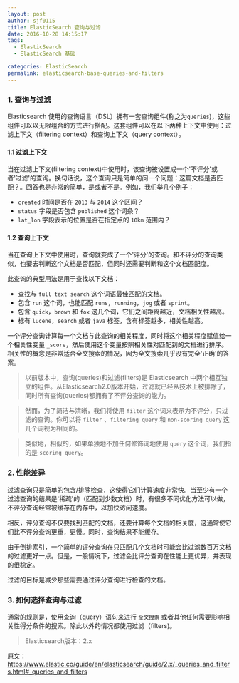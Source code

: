 ```yaml
---
layout: post
author: sjf0115
title: ElasticSearch 查询与过滤
date: 2016-10-28 14:15:17
tags:
  - ElasticSearch
  - ElasticSearch 基础

categories: ElasticSearch
permalink: elasticsearch-base-queries-and-filters
---
```


### 1. 查询与过滤

Elasticsearch 使用的查询语言（DSL）拥有一套查询组件(称之为`queries`)，这些组件可以以无限组合的方式进行搭配。这套组件可以在以下两种上下文中使用：过滤上下文（filtering context）和查询上下文（query context）。

#### 1.1 过滤上下文

当在过滤上下文(filtering context)中使用时，该查询被设置成一个'不评分'或者'过滤'的查询。换句话说，这个查询只是简单的问一个问题：这篇文档是否匹配？。回答也是非常的简单，是或者不是。例如，我们举几个例子：
- `created` 时间是否在 `2013` 与 `2014` 这个区间？
- `status` 字段是否包含 `published` 这个词条？
- `lat_lon` 字段表示的位置是否在指定点的 `10km` 范围内？

#### 1.2 查询上下文

当在查询上下文中使用时，查询就变成了一个'评分'的查询。和不评分的查询类似，也要去判断这个文档是否匹配，但同时还需要判断和这个文档匹配度。

此查询的典型用法是用于查找以下文档：
- 查找与 `full text search` 这个词语最佳匹配的文档。
- 包含 `run` 这个词，也能匹配 `runs`，`running`，`jog` 或者 `sprint`。
- 包含 `quick`，`brown` 和 `fox` 这几个词，它们之间距离越近，文档相关性越高。
- 标有 `lucene`，`search` 或者 `java` 标签，含有标签越多，相关性越高。

一个评分查询计算每一个文档与此查询的相关程度，同时将这个相关程度赋值给一个相关性变量 `_score`，然后使用这个变量按照相关性对匹配到的文档进行排序。相关性的概念是非常适合全文搜索的情况，因为全文搜索几乎没有完全'正确'的答案。

> 以前版本中，查询(queries)和过滤(filters)是 Elasticsearch 中两个相互独立的组件。从Elasticsearch2.0版本开始，过滤就已经从技术上被排除了，同时所有查询(queries)都拥有了不评分查询的能力。

> 然而，为了简洁与清晰，我们将使用 `filter` 这个词来表示为不评分，只过滤的查询。你可以将 `filter` 、`filtering query` 和 `non-scoring query` 这几个词视为相同的。

> 类似地，相似的，如果单独地不加任何修饰词地使用 `query` 这个词，我们指的是 `scoring query`。

### 2. 性能差异

过滤查询只是简单的包含/排除检查，这使得它们计算速度非常快。当至少有一个过滤查询的结果是'稀疏'的（匹配到少数文档）时，有很多不同优化方法可以做，不评分查询经常被缓存在内存中，以加快访问速度。

相反，评分查询不仅要找到匹配的文档，还要计算每个文档的相关度，这通常使它们比不评分查询更重，更慢。同时，查询结果不能缓存。

由于倒排索引，一个简单的评分查询在只匹配几个文档时可能会比过滤数百万文档的过滤更好一点。但是，一般情况下，过滤会比评分查询在性能上更优异，并表现的很稳定。

过滤的目标是减少那些需要通过评分查询进行检查的文档。

### 3. 如何选择查询与过滤

通常的规则是，使用查询（query）语句来进行 `全文搜索` 或者其他任何需要影响相关性得分条件的搜索。除此以外的情况都使用过滤（filters)。

> Elasticsearch版本：2.x

原文：https://www.elastic.co/guide/en/elasticsearch/guide/2.x/_queries_and_filters.html#_queries_and_filters
